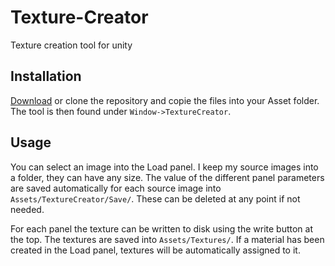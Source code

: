 # Texture-Creator
Texture creation tool for unity

## Installation

[Download](https://github.com/Staross/Texture-Creator/archive/master.zip) or clone the repository and copie the files into your Asset folder. The tool is then found under `Window->TextureCreator`.

## Usage

You can select an image into the Load panel. I keep my source images into a folder, they can have any size. The value of the different panel parameters are saved automatically for each source image into `Assets/TextureCreator/Save/`. These can be deleted at any point if not needed.

For each panel the texture can be written to disk using the write button at the top. The textures are saved into `Assets/Textures/`. If a material has been created in the Load panel, textures will be automatically assigned to it.
